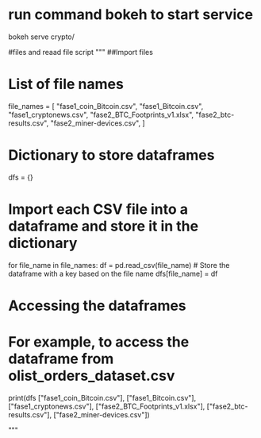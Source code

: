 # run command bokeh to start service
bokeh serve crypto/

#files and reaad file script
"""
##Import files
# List of file names
file_names = [
    "fase1_coin_Bitcoin.csv",
    "fase1_Bitcoin.csv",
    "fase1_cryptonews.csv",
    "fase2_BTC_Footprints_v1.xlsx",
    "fase2_btc-results.csv",
    "fase2_miner-devices.csv",
]

# Dictionary to store dataframes
dfs = {}

# Import each CSV file into a dataframe and store it in the dictionary
for file_name in file_names:
    df = pd.read_csv(file_name)
    # Store the dataframe with a key based on the file name
    dfs[file_name] = df

# Accessing the dataframes
# For example, to access the dataframe from olist_orders_dataset.csv
print(dfs
    ["fase1_coin_Bitcoin.csv"], 
    ["fase1_Bitcoin.csv"],
    ["fase1_cryptonews.csv"],
    ["fase2_BTC_Footprints_v1.xlsx"],
    ["fase2_btc-results.csv"],
    ["fase2_miner-devices.csv"])
     
"""